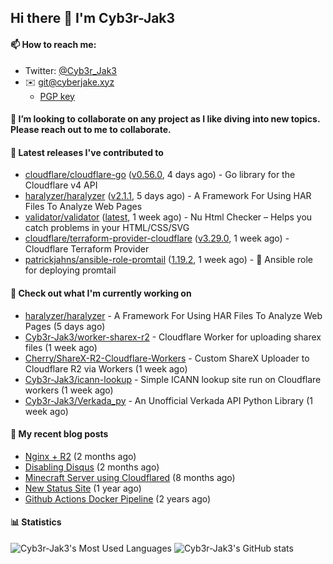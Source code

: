 ## Hi there 👋 I'm Cyb3r-Jak3

#### 📫 How to reach me:
  - Twitter: [@Cyb3r_Jak3](https://twitter.com/Cyb3r_Jak3)
  - ✉️ git@cyberjake.xyz
    - [PGP key](https://gist.githubusercontent.com/Cyb3r-Jak3/d1068b61b50239b171faf018a0269f67/raw/b876db002e6b0630795382c0b9134771ffa5fe3a/cyb3rjak3@pm.me.asc)


#### 👯 I’m looking to collaborate on any project as I like diving into new topics. Please reach out to me to collaborate.


#### 🔭 Latest releases I've contributed to

- [cloudflare/cloudflare-go](https://github.com/cloudflare/cloudflare-go) ([v0.56.0](https://github.com/cloudflare/cloudflare-go/releases/tag/v0.56.0), 4 days ago) - Go library for the Cloudflare v4 API
- [haralyzer/haralyzer](https://github.com/haralyzer/haralyzer) ([v2.1.1](https://github.com/haralyzer/haralyzer/releases/tag/v2.1.1), 5 days ago) - A Framework For Using HAR Files To Analyze Web Pages
- [validator/validator](https://github.com/validator/validator) ([latest](https://github.com/validator/validator/releases/tag/latest), 1 week ago) - Nu Html Checker – Helps you catch problems in your HTML/CSS/SVG
- [cloudflare/terraform-provider-cloudflare](https://github.com/cloudflare/terraform-provider-cloudflare) ([v3.29.0](https://github.com/cloudflare/terraform-provider-cloudflare/releases/tag/v3.29.0), 1 week ago) - Cloudflare Terraform Provider
- [patrickjahns/ansible-role-promtail](https://github.com/patrickjahns/ansible-role-promtail) ([1.19.2](https://github.com/patrickjahns/ansible-role-promtail/releases/tag/1.19.2), 1 week ago) - 🔧 Ansible role for deploying promtail

#### 👷 Check out what I'm currently working on

- [haralyzer/haralyzer](https://github.com/haralyzer/haralyzer) - A Framework For Using HAR Files To Analyze Web Pages (5 days ago)
- [Cyb3r-Jak3/worker-sharex-r2](https://github.com/Cyb3r-Jak3/worker-sharex-r2) - Cloudflare Worker for uploading sharex files (1 week ago)
- [Cherry/ShareX-R2-Cloudflare-Workers](https://github.com/Cherry/ShareX-R2-Cloudflare-Workers) - Custom ShareX Uploader to Cloudflare R2 via Workers (1 week ago)
- [Cyb3r-Jak3/icann-lookup](https://github.com/Cyb3r-Jak3/icann-lookup) - Simple ICANN lookup site run on Cloudflare workers (1 week ago)
- [Cyb3r-Jak3/Verkada_py](https://github.com/Cyb3r-Jak3/Verkada_py) - An Unofficial Verkada API Python Library (1 week ago)

#### 📜 My recent blog posts

- [Nginx &#43; R2](https://blog.cyberjake.xyz/Nginx-Proxy-R2/) (2 months ago)
- [Disabling Disqus](https://blog.cyberjake.xyz/Disabling-Disqus/) (2 months ago)
- [Minecraft Server using Cloudflared](https://blog.cyberjake.xyz/Cloudflared-Minecraft/) (8 months ago)
- [New Status Site](https://blog.cyberjake.xyz/New-Status-Site/) (1 year ago)
- [Github Actions Docker Pipeline](https://blog.cyberjake.xyz/Github-Action-Docker/) (2 years ago)


#### 📊 Statistics
![Cyb3r-Jak3's Most Used Languages](https://github-readme-stats.vercel.app/api/top-langs/?username=Cyb3r-Jak3&theme=cobalt&hide=css,html,scss)
![Cyb3r-Jak3's GitHub stats](https://github-readme-stats.vercel.app/api?username=Cyb3r-Jak3&count_private=true&show_icons=true&theme=cobalt&line_height=40)
